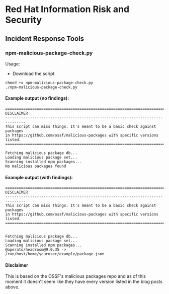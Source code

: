 # Red Hat Information Risk and Security

## Incident Response Tools

### npm-malicious-package-check.py
Usage:
- Download the script

```
chmod +x npm-malicious-package-check.py
./npm-malicious-package-check.py
```

#### Example output (no findings):
```
===============================================================================
DISCLAIMER
-------------------------------------------------------------------------------
This script can miss things. It's meant to be a basic check against packages
in https://github.com/ossf/malicious-packages with specific versions listed.
===============================================================================

Fetching malicious package db...
Loading malicious package set...
Scanning installed npm packages...
No malicious packages found
```

#### Example output (with findings):

```
===============================================================================
DISCLAIMER
-------------------------------------------------------------------------------
This script can miss things. It's meant to be a basic check against packages
in https://github.com/ossf/malicious-packages with specific versions listed.
===============================================================================


Fetching malicious package db...
Loading malicious package set...
Scanning installed npm packages...
@operato/headroom@9.0.35 -> /run/host/home/youruser/example/package.json
```

#### Disclaimer
This is based on the OSSF's malicious packages repo and as of this moment it doesn't seem like they have every version listed in the blog posts above.
